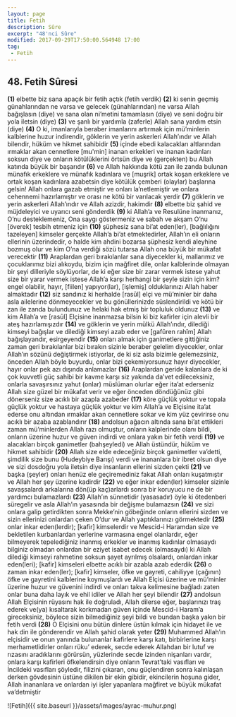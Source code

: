 ```yaml
---
layout: page
title: Fetih
description: Sûre
excerpt: "48'nci Sûre"
modified: 2017-09-29T17:50:00.564948 17:00
tag: 
 - Fetih
---
```


## 48. Fetih Sûresi

**(1)** elbette biz sana apaçık bir fetih açtık (fetih verdik)
**(2)** ki senin geçmiş günahlarından ne varsa ve gelecek (günahlarından) ne varsa Allah bağışlasın (diye) ve sana olan ni’metini tamamlasın (diye) ve seni doğru bir yola iletsin (diye)
**(3)** ve şanlı bir yardımla (zaferle) Allah sana yardım etsin (diye)
**(4)** O ki, imanlarıyla beraber imanlarını artırmak için mü’minlerin kalblerine huzur indirendir, göklerin ve yerin askerleri Allah’ındır ve Allah bilendir, hüküm ve hikmet sahibidir 
**(5)** içinde ebedi kalacakları altlarından ırmaklar akan cennetlere [mu'min] inanan erkekleri ve inanan kadınları soksun diye ve onların kötülüklerini örtsün diye ve (gerçekten) bu Allah katında büyük bir başarıdır
**(6)** ve Allah hakkında kötü zan ile zanda bulunan münafık erkeklere ve münafık kadınlara ve [muşrik] ortak koşan erkeklere ve ortak koşan kadınlara azabetsin diye kötülük çemberi (olaylar) başlarına gelsin! Allah onlara gazab etmiştir ve onları la’netlemiştir ve onlara cehennemi hazırlamıştır ve orası ne kötü bir varılacak yerdir
**(7)** göklerin ve yerin askerleri Allah’ındır ve Allah azizdir, hakimdir
**(8)** elbette biz şahid ve müjdeleyici ve uyarıcı seni gönderdik
**(9)** ki Allah’a ve Resulüne inanmanız, O’nu desteklemeniz, Ona saygı göstermeniz ve sabah ve akşam O’nu [överek] tesbih etmeniz için
**(10)** şüphesiz sana bi’at eden(ler), [bağlılığını tazeleyen] kimseler gerçekte Allah’a bi’at etmektedirler, Allah’ın eli onların ellerinin üzerindedir, o halde kim ahdini bozarsa şüphesiz kendi aleyhine bozmuş olur ve kim O’na verdiği sözü tutarsa Allah ona büyük bir mükafat verecektir 
**(11)** Araplardan geri bırakılanlar sana diyecekler ki, mallarımız ve çocuklarımız bizi alıkoydu, bizim için mağfiret dile, onlar kalblerinde olmayan bir şeyi dilleriyle söylüyorlar, de ki eğer 
size bir zarar vermek istese yahut size bir yarar vermek istese Allah’a karşı herhangi bir şeyle sizin için kim? engel olabilir, hayır, [fiilen] yapıyor(lar), [işlemiş] olduklarınızı Allah haber almaktadır
**(12)** siz sandınız ki herhalde [rasūl] elçi ve mü’minler bir daha asla ailelerine dönmeyecekler ve bu gönüllerinizde süslendirildi ve kötü bir zan ile zanda bulundunuz ve helaki hak etmiş bir topluluk oldunuz
**(13)** ve kim Allah’a ve [rasūl] Elçisine inanmazsa bilsin ki biz kafirler için alevli bir ateş hazırlamışızdır
**(14)** ve göklerin ve yerin mülkü Allah’ındır, dilediği kimseyi bağışlar ve dilediği kimseyi azab eder ve [gafûren rahîm] Allah bağışlayandır, esirgeyendir
**(15)** onları almak için ganimetlere gittiğiniz zaman geri bırakılanlar bizi bırakın sizinle beraber gelelim diyecekler, onlar Allah’ın sözünü değiştirmek istiyorlar, de ki siz asla bizimle gelemezsiniz, önceden Allah böyle buyurdu, onlar bizi çekemiyorsunuz hayır diyecekler, hayır onlar pek azı dışında anlamazlar
**(16)** Araplardan geride kalanlara de ki çok kuvvetli güç sahibi bir kavme karşı siz yakında da’vet edileceksiniz, onlarla savaşırsınız yahut (onlar) müslüman olurlar eğer ita’at ederseniz Allah size güzel bir mükafat verir ve eğer önceden döndüğünüz gibi dönerseniz size acıklı bir azapla azabeder
**(17)** köre güçlük yoktur ve topala güçlük yoktur ve hastaya güçlük yoktur ve kim Allah’a ve Elçisine ita’at ederse onu altından ırmaklar akan cennetlere sokar ve kim yüz çevirirse onu acıklı bir azaba azablandırır
**(18)** andolsun ağacın altında sana bi’at ettikleri zaman mü’minlerden Allah razı olmuştur, onların kalplerinde olanı bildi, onların üzerine huzur ve güven indirdi ve onlara yakın bir fetih verdi
**(19)** ve alacakları birçok ganimetler (bahşeyledi) ve Allah üstündür, hüküm ve hikmet sahibidir
**(20)** Allah size elde edeceğiniz birçok ganimetler va’detti, şimdilik size bunu (Hudeybiye Barışı) verdi ve inananlara bir ibret olsun diye ve sizi dosdoğru yola iletsin diye insanların ellerini sizden çekti 
**(21)** ve başka (şeyler) onları henüz ele geçiremediniz fakat Allah onları kuşatmıştır ve Allah her şey üzerine kadirdir
**(22)** ve eğer inkar eden(ler) kimseler sizinle savaşsalardı arkalarına dön(üp kaç)arlardı sonra bir koruyucu ne de bir yardımcı bulamazlardı
**(23)** Allah’ın sünnetidir (yasasadır) öyle ki ötedenberi süregelir ve asla Allah’ın yasasında bir değişme bulamazsın
**(24)** ve sizi onlara galip getirdikten sonra Mekke’nin göbeğinde onların ellerini sizden ve sizin ellerinizi onlardan çeken O’dur ve Allah yaptıklarınızı görmektedir
**(25)** onlar inkar eden(lerdir); [kafir] kimselerdir ve Mescid-i Haramdan size ve bekletilen kurbanlardan yerlerine varmasına engel olanlardır, eğer bilmeyerek tepelediğiniz inanmış erkekler ve inanmış kadınlar olmasaydı bilginiz olmadan onlardan bir eziyet isabet edecek (olmasaydı) ki Allah dilediği kimseyi rahmetine soksun şayet ayrılmış olsalardı, onlardan inkar eden(leri); [kafir] kimseleri elbette acıklı bir azabla azab ederdik 
**(26)** o zaman inkar eden(ler); [kafir] kimseler, öfke ve gayreti, cahiliyye (çağının) öfke ve gayretini kalblerine koymuşlardı ve Allah Elçisi üzerine ve mü’minler üzerine huzur ve güvenini indirdi ve onları takva kelimesine bağladı zaten onlar buna daha layık ve ehil idiler ve Allah her şeyi bilendir
**(27)** andolsun Allah Elçisinin rüyasını hak ile doğruladı, Allah dilerse eğer, başlarınızı traş ederek ve(ya) kısaltarak korkmadan güven içinde Mescid-i Haram’a gireceksiniz, böylece sizin bilmediğiniz şeyi bildi ve bundan başka yakın bir fetih verdi
**(28)** O Elçisini onu bütün dinlere üstün kılmak için hidayet ile ve hak din ile gönderendir ve Allah şahid olarak yeter
**(29)** Muhammed Allah’ın elçisidir ve onun yanında bulunanlar kafirlere karşı katı, birbirlerine karşı merhametlidirler onları rüku’ ederek, secde ederek Allahdan bir lutuf ve rızasını aradıklarını görürsün, yüzlerinde secde izinden nişanları vardır, onlara karşı kafirleri öfkelendirsin diye onların Tevrat’taki vasıfları ve İncildeki vasıfları şöyledir, filizini çıkaran, onu güçlendiren sonra kalınlaşan derken gövdesinin üstüne dikilen bir ekin gibidir, ekincilerin hoşuna gider, Allah inananlara ve onlardan iyi işler yapanlara mağfiret ve büyük mükafat va’detmiştir

![Fetih]({{ site.baseurl }}/assets/images/ayrac-muhur.png)
